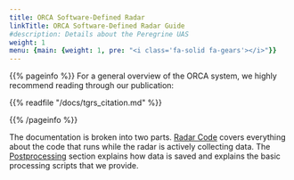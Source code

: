 ```yaml
---
title: ORCA Software-Defined Radar
linkTitle: ORCA Software-Defined Radar Guide
#description: Details about the Peregrine UAS
weight: 1
menu: {main: {weight: 1, pre: "<i class='fa-solid fa-gears'></i>"}}
---
```


{{% pageinfo %}}
For a general overview of the ORCA system, we highly recommend reading through
our publication:

{{% readfile "/docs/tgrs_citation.md" %}}

{{% /pageinfo %}}

The documentation is broken into two parts. [Radar Code](/docs/radar/sdr-interface/) covers everything about
the code that runs while the radar is actively collecting data. The
[Postprocessing](/docs/radar/postprocessing/)
section explains how data is saved and explains the basic processing scripts that
we provide.